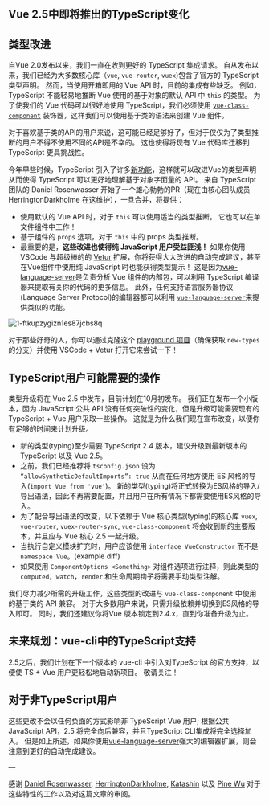 ## Vue 2.5中即将推出的TypeScript变化

## 类型改进

自Vue 2.0发布以来，我们一直在收到更好的 TypeScript 集成请求。 自从发布以来，我们已经为大多数核心库（`vue`, `vue-router`, `vuex`)包含了官方的 TypeScript 类型声明。 然而，当使用开箱即用的 Vue API 时，目前的集成有些缺乏。 例如，TypeScript 不能轻易地推断 Vue 使用的基于对象的默认 API 中 `this` 的类型。 为了使我们的 Vue 代码可以很好地使用 TypeScript，我们必须使用 [`vue-class-component`](https://github.com/vuejs/vue-class-component) 装饰器，这样我们可以使用基于类的语法来创建 Vue 组件。

对于喜欢基于类的API的用户来说，这可能已经足够好了，但对于仅仅为了类型推断的用户不得不使用不同的API是不幸的。 这也使得将现有 Vue 代码库迁移到 TypeScript 更具挑战性。

今年早些时候，TypeScript 引入了许多[新功能](https://github.com/Microsoft/TypeScript/pull/14141)，这样就可以改进Vue的类型声明从而使得 TypeScript 可以更好地理解基于对象字面量的 API。 来自 TypeScript 团队的 Daniel Rosenwasser 开始了一个雄心勃勃的PR（现在由核心团队成员 HerringtonDarkholme 在[这](https://github.com/vuejs/vue/pull/6391)维护），一旦合并，将提供：

* 使用默认的 Vue API 时，对于 `this` 可以使用适当的类型推断。 它也可以在单文件组件中工作！
* 基于组件的 `props` 选项，对于 `this` 中的 props 类型推断。
* 最重要的是，**这些改进也使得纯 JavaScript 用户受益匪浅！** 如果你使用 VSCode 与超级棒的的 [Vetur](https://github.com/vuejs/vetur) 扩展，你将获得大大改进的自动完成建议，甚至在Vue组件中使用纯 JavaScript 时也能获得类型提示！ 这是因为[vue-language-server](https://www.npmjs.com/package/vue-language-server)是负责分析 Vue 组件的内部包，可以利用 TypeScript 编译器来提取有关你的代码的更多信息。 此外，任何支持语言服务器协议(Language Server Protocol)的编辑器都可以利用 [`vue-language-server`](https://github.com/vuejs/vetur/tree/master/server)来提供类似的功能。

![1-ftkupzygizn1es87jcbs8q](https://user-images.githubusercontent.com/12164075/31341266-932f5cc8-ad3b-11e7-8677-addf8d3ad5d4.gif)

对于那些好奇的人，你可以通过克隆这个 [playground 项目](https://github.com/octref/veturpack/tree/new-types)（确保获取 `new-types` 的分支）并使用 VSCode + Vetur 打开它来尝试一下！

## TypeScript用户可能需要的操作

类型升级将在 Vue 2.5 中发布，目前计划在10月初发布。 我们正在发布一个小版本，因为 JavaScript 公共 API 没有任何突破性的变化，但是升级可能需要现有的 TypeScript + Vue 用户采取一些操作。 这就是为什么我们现在宣布改变，以便你有足够的时间来计划升级。

* 新的类型(typing)至少需要 TypeScript 2.4 版本，建议升级到最新版本的 TypeScript 以及 Vue 2.5。
* 之前，我们已经推荐将 `tsconfig.json` 设为 `“allowSyntheticDefaultImports”: true` 从而在任何地方使用 ES 风格的导入(`import Vue from 'vue'`)。 新的类型(typing)将正式转换为ES风格的导入/导出语法，因此不再需要配置，并且用户在所有情况下都需要使用ES风格的导入。
* 为了配合导出语法的改变，以下依赖于 Vue 核心类型(typing)的核心库 `vuex`, `vue-router`, `vuex-router-sync`, `vue-class-component` 将会收到新的主要版本，并且应与 Vue 核心 2.5 一起升级。
* 当执行自定义模块扩充时，用户应该使用 `interface VueConstructor` 而不是 `namespace Vue`。(example diff)
* 如果使用 `ComponentOptions <Something>` 对组件选项进行注释，则此类型的 `computed`，`watch`，`render` 和生命周期钩子将需要手动类型注解。

我们尽力减少所需的升级工作，这些类型的改进与 `vue-class-component` 中使用的基于类的 API 兼容。 对于大多数用户来说，只需升级依赖并切换到ES风格的导入即可。 同时，我们还建议你将Vue 版本锁定到2.4.x，直到你准备升级为止。

## 未来规划：vue-cli中的TypeScript支持

2.5之后，我们计划在下一个版本的 vue-cli 中引入对TypeScript 的官方支持，以便使 TS + Vue 用户更轻松地启动新项目。 敬请关注！

## 对于非TypeScript用户

这些更改不会以任何负面的方式影响非 TypeScript Vue 用户; 根据公共JavaScript API，2.5 将完全向后兼容，并且TypeScript CLI集成将完全选择加入。 但是如上所述，如果你使用[vue-language-server](https://github.com/vuejs/vetur/tree/master/server)强大的编辑器扩展，则会注意到更好的自动完成建议。

—

感谢 [Daniel Rosenwasser](https://github.com/danielrosenwasser), [HerringtonDarkholme](https://github.com/HerringtonDarkholme), [Katashin](https://github.com/ktsn) 以及 [Pine Wu](https://github.com/octref) 对于这些特性的工作以及对这篇文章的审阅。
